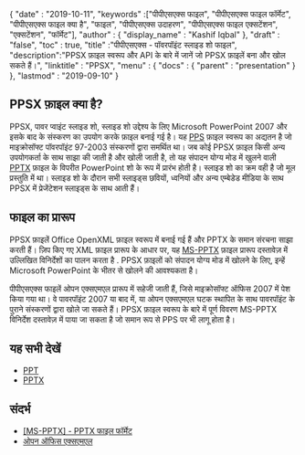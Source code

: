 {
  "date" : "2019-10-11",
  "keywords" :["पीपीएसएक्स फाइल", "पीपीएसएक्स फाइल फॉर्मेट", "पीपीएसएक्स फाइल क्या है", "फाइल", "पीपीएसएक्स उदाहरण", "पीपीएसएक्स फाइल एक्सटेंशन", "एक्सटेंशन", "फॉर्मेट"],
  "author" : {
    "display_name" : "Kashif Iqbal"
},
  "draft" : "false",
  "toc" : true,
  "title" :"पीपीएसएक्स - पॉवरपॉइंट स्लाइड शो फाइल",
  "description":"PPSX फ़ाइल स्वरूप और API के बारे में जानें जो PPSX फ़ाइलें बना और खोल सकते हैं।",
  "linktitle" : "PPSX",
  "menu" : {
    "docs" : {
      "parent" : "presentation"
}
},
  "lastmod" : "2019-09-10"
}

## PPSX फ़ाइल क्या है?

PPSX, पावर प्वाइंट स्लाइड शो, स्लाइड शो उद्देश्य के लिए Microsoft PowerPoint 2007 और इसके बाद के संस्करण का उपयोग करके फ़ाइल बनाई गई है। यह [PPS](/hi/presentation/pps/) फ़ाइल स्वरूप का अद्यतन है जो माइक्रोसॉफ्ट पॉवरपॉइंट 97-2003 संस्करणों द्वारा समर्थित था। जब कोई PPSX फ़ाइल किसी अन्य उपयोगकर्ता के साथ साझा की जाती है और खोली जाती है, तो यह संपादन योग्य मोड में खुलने वाली [PPTX](/hi/presentation/pptx/) फ़ाइल के विपरीत PowerPoint शो के रूप में प्रारंभ होती है। स्लाइड शो का क्रम वही है जो मूल प्रस्तुति में था। स्लाइड शो के दौरान सभी स्लाइड्स छवियों, ध्वनियों और अन्य एम्बेडेड मीडिया के साथ PPSX में प्रेजेंटेशन स्लाइड्स के साथ आती हैं।

## फाइल का प्रारूप ##

PPSX फ़ाइलें Office OpenXML फ़ाइल स्वरूप में बनाई गई हैं और PPTX के समान संरचना साझा करती हैं। ज़िप किए गए XML फ़ाइल प्रारूप के आधार पर, यह [MS-PPTX](https://msdn.microsoft.com/en-us/library/dd926741(v#office.12).aspx) फ़ाइल प्रारूप दस्तावेज़ में उल्लिखित विनिर्देशों का पालन करता है . PPSX फ़ाइलों को संपादन योग्य मोड में खोलने के लिए, इन्हें Microsoft PowerPoint के भीतर से खोलने की आवश्यकता है।

पीपीएसएक्स फाइलें ओपन एक्सएमएल प्रारूप में सहेजी जाती हैं, जिसे माइक्रोसॉफ्ट ऑफिस 2007 में पेश किया गया था। वे पावरपॉइंट 2007 या बाद में, या ओपन एक्सएमएल घटक स्थापित के साथ पावरपॉइंट के पुराने संस्करणों द्वारा खोले जा सकते हैं। PPSX फ़ाइल स्वरूप के बारे में पूर्ण विवरण MS-PPTX विनिर्देश दस्तावेज़ में पाया जा सकता है जो समान रूप से PPS पर भी लागू होता है।

## यह सभी देखें ##

* [PPT](/hi/presentation/ppt/)
* [PPTX](/hi/presentation/pptx/)

## संदर्भ ##

* [[MS-PPTX] - PPTX फाइल फॉर्मेट](https://msdn.microsoft.com/en-us/library/dd926741(v#office.12).aspx)
* [ओपन ऑफिस एक्सएमएल](http://officeopenxml.com/anatomyofOOXML-pptx.php)


